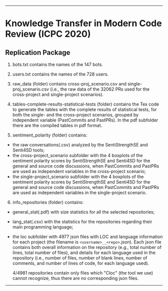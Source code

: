 ----------------------------------------------------------------------------------------------------------------
# Knowledge Transfer in Modern Code Review (ICPC 2020)  
## Replication Package

1) bots.txt contains the names of the 147 bots.

2) users.txt contains the names of the 728 users.

3) raw_data (folder) contains cross-proj_scenario.csv and single-proj_scenario.csv (i.e., the raw data of the 32062 PRs used for the cross-project and single-project scenarios).

4) tables-complete-results-statistical-tests (folder) contains the Tex code to generate the tables with the complete results of statistical tests, for both the single- and the cross-project scenarios, grouped by independent variable (PastCommits and PastPRs). In the pdf subfolder there are the compiled tables in pdf format.

5) sentiment_polarity (folder) contains:
- the raw conversations(.csv) analyzed by the SentiStrengthSE and Senti4SD tools;
- the cross-project_scenario subfolder with the 4 boxplots of the sentiment polarity scores by SentiStrengthSE and Senti4SD for the general and source code discussions, when PastCommits and PastPRs are used as independent variables in the cross-project scenario;
- the single-project_scenario subfolder with the 4 boxplots of the sentiment polarity scores by SentiStrengthSE and Senti4SD for the general and source code discussions, when PastCommits and PastPRs are used as independent variables in the single-project scenario.

6) info_repositories (folder) contains:
- general_stat(.pdf) with size statistics for all the selected repositories;
- lang_stat(.csv) with the statistics for the repositories regarding their main programming language;
- the loc subfolder with 4977 json files with LOC and language information for each project (the filename is `<username>__<repo>`.json).
  Each json file contains both overall information on the repository (e.g., total number of lines, total number of files), and details for each language used in the repository (i.e., number of files, number of blank lines, number of comments, and number of lines of code, for each language used).
  
  4/4981 repositories contain only files which "Cloc" (the tool we use) cannot recognize, thus there are no corresponding json files.
  
----------------------------------------------------------------------------------------------------------------
